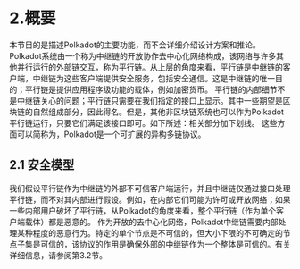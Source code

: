 # 2.概要
本节目的是描述Polkadot的主要功能，而不会详细介绍设计方案和推论。
Polkadot系统由一个称为中继链的开放协作去中心化网络构成，该网络与许多其他并行运行的外部链交互，称为平行链。从上层的角度来看，平行链是中继链的客户端，中继链为这些客户端提供安全服务，包括安全通信。这是中继链的唯一目的；平行链是提供应用程序级功能的载体，例如加密货币。
平行链的内部细节不是中继链关心的问题；平行链只需要在我们指定的接口上显示。其中一些期望是区块链的自然组成部分，因此得名。但是，其他非区块链系统也可以作为Polkadot平行链运行，只要它们满足该接口即可。如下所述：相关部分加下划线。
这些方面可以简称为，Polkadot是一个可扩展的异构多链协议。
## 2.1 安全模型
 我们假设平行链作为中继链的外部不可信客户端运行，并且中继链仅通过接口处理平行链，而不对其内部进行假设。例如，在内部它们可能为许可或开放网络；如果一些内部用户破坏了平行链，从Polkadot的角度来看，整个平行链（作为单个客户端载体）都是恶意的。
 作为开放的去中心化网络，Polkadot中继链需要内部处理某种程度的恶意行为。特定的单个节点是不可信的，但大小下限的不可确定的节点子集是可信的，该协议的作用是确保外部的中继链作为一个整体是可信的。有关详细信息，请参阅第3.2节。
